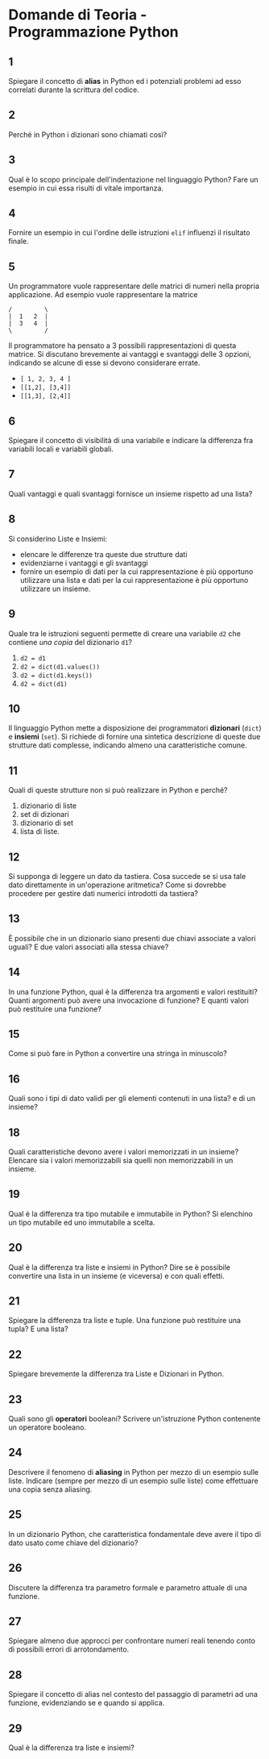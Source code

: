 # Domande di Teoria - Programmazione Python

## 1

Spiegare il concetto di **alias** in Python ed i potenziali problemi ad esso correlati durante la scrittura del codice.

## 2

Perché in Python i dizionari sono chiamati così?

## 3

Qual è lo scopo principale dell'indentazione nel linguaggio Python? Fare un esempio in cui essa risulti di vitale
importanza.

## 4

Fornire un esempio in cui l'ordine delle istruzioni `elif` influenzi il risultato finale.

## 5

Un programmatore vuole rappresentare delle matrici di numeri nella propria applicazione. Ad esempio vuole rappresentare
la matrice

    /         \
    |  1   2  |
    |  3   4  |
    \         /

Il programmatore ha pensato a 3 possibili rappresentazioni di questa matrice. Si discutano brevemente ai vantaggi e
svantaggi delle 3 opzioni, indicando se alcune di esse si devono considerare errate.

- `[ 1, 2, 3, 4 ]`
- `[[1,2], [3,4]]`
- `[[1,3], [2,4]]`

## 6

Spiegare il concetto di visibilità di una variabile e indicare la differenza fra variabili locali e variabili globali.

## 7

Quali vantaggi e quali svantaggi fornisce un insieme rispetto ad una lista?

## 8

Si considerino Liste e Insiemi:

- elencare le differenze tra queste due strutture dati
- evidenziarne i vantaggi e gli svantaggi
- fornire un esempio di dati per la cui rappresentazione è più opportuno utilizzare una lista e dati per la cui
  rappresentazione è più opportuno utilizzare un insieme.

## 9

Quale tra le istruzioni seguenti permette di creare una variabile `d2` che contiene *una copia* del dizionario `d1`?

1. `d2 = d1`
2. `d2 = dict(d1.values())`
3. `d2 = dict(d1.keys())`
4. `d2 = dict(d1)`

## 10

Il linguaggio Python mette a disposizione dei programmatori **dizionari** (`dict`) e **insiemi** (`set`). Si richiede di
fornire una sintetica descrizione di queste due strutture dati complesse, indicando almeno una caratteristiche comune.

## 11

Quali di queste strutture non si può realizzare in Python e perché?

1. dizionario di liste
2. set di dizionari
3. dizionario di set
4. lista di liste.

## 12

Si supponga di leggere un dato da tastiera. Cosa succede se si usa tale dato direttamente in un'operazione aritmetica?
Come si dovrebbe procedere per gestire dati numerici introdotti da tastiera?

## 13

È possibile che in un dizionario siano presenti due chiavi associate a valori uguali? E due valori associati alla stessa
chiave?

## 14

In una funzione Python, qual è la differenza tra argomenti e valori restituiti? Quanti argomenti può avere una
invocazione di funzione? E quanti valori può restituire una funzione?

## 15

Come si può fare in Python a convertire una stringa in minuscolo?

## 16

Quali sono i tipi di dato validi per gli elementi contenuti in una lista? e di un insieme?

## 18

Quali caratteristiche devono avere i valori memorizzati in un insieme? Elencare sia i valori memorizzabili sia quelli
non memorizzabili in un insieme.

## 19

Qual è la differenza tra tipo mutabile e immutabile in Python? Si elenchino un tipo mutabile ed uno immutabile a scelta.

## 20

Qual è la differenza tra liste e insiemi in Python? Dire se è possibile convertire una lista in un insieme
(e viceversa) e con quali effetti.

## 21

Spiegare la differenza tra liste e tuple. Una funzione può restituire una tupla? E una lista?

## 22

Spiegare brevemente la differenza tra Liste e Dizionari in Python.

## 23

Quali sono gli **operatori** booleani? Scrivere un'istruzione Python contenente un operatore booleano.

## 24

Descrivere il fenomeno di **aliasing** in Python per mezzo di un esempio sulle liste. Indicare (sempre per mezzo di un
esempio sulle liste) come effettuare una copia senza aliasing.

## 25

In un dizionario Python, che caratteristica fondamentale deve avere il tipo di dato usato come chiave del dizionario?

## 26

Discutere la differenza tra parametro formale e parametro attuale di una funzione.

## 27

Spiegare almeno due approcci per confrontare numeri reali tenendo conto di possibili errori di arrotondamento.

## 28

Spiegare il concetto di alias nel contesto del passaggio di parametri ad una funzione, evidenziando se e quando si
applica.

## 29

Qual è la differenza tra liste e insiemi?